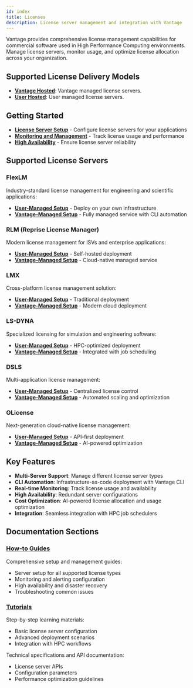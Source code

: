 ```yaml
---
id: index
title: Licenses
description: License server management and integration with Vantage
---
```


Vantage provides comprehensive license management capabilities for commercial software used in High Performance Computing environments. Manage license servers, monitor usage, and optimize license allocation across your organization.

## Supported License Delivery Models

- **[Vantage Hosted](/platform/licenses/vantage-hosted)**: Vantage managed license servers.
- **[User Hosted](/platform/licenses/user-hosted)**: User managed license servers.

## Getting Started

- **[License Server Setup](/platform/licenses/how-to-guides/)** - Configure license servers for your applications
- **[Monitoring and Management](/platform/licenses/how-to-guides/flexlm/monitoring)** - Track license usage and performance
- **[High Availability](/platform/licenses/how-to-guides/flexlm/high-availability)** - Ensure license server reliability

## Supported License Servers

### FlexLM

Industry-standard license management for engineering and scientific applications:

- **[User-Managed Setup](/platform/licenses/how-to-guides/flexlm/server-setup)** - Deploy on your own infrastructure
- **[Vantage-Managed Setup](/platform/licenses/how-to-guides/flexlm/vantage-managed-server-setup)** - Fully managed service with CLI automation

### RLM (Reprise License Manager)

Modern license management for ISVs and enterprise applications:

- **[User-Managed Setup](/platform/licenses/how-to-guides/rlm/server-setup)** - Self-hosted deployment
- **[Vantage-Managed Setup](/platform/licenses/how-to-guides/rlm/vantage-managed-server-setup)** - Cloud-native managed service

### LMX

Cross-platform license management solution:

- **[User-Managed Setup](/platform/licenses/how-to-guides/lmx/server-setup)** - Traditional deployment
- **[Vantage-Managed Setup](/platform/licenses/how-to-guides/lmx/vantage-managed-server-setup)** - Modern cloud deployment

### LS-DYNA

Specialized licensing for simulation and engineering software:

- **[User-Managed Setup](/platform/licenses/how-to-guides/ls-dyna/user-managed-server-setup)** - HPC-optimized deployment
- **[Vantage-Managed Setup](/platform/licenses/how-to-guides/ls-dyna/vantage-managed-server-setup)** - Integrated with job scheduling

### DSLS

Multi-application license management:

- **[User-Managed Setup](/platform/licenses/how-to-guides/dsls/server-setup)** - Centralized license control
- **[Vantage-Managed Setup](/platform/licenses/how-to-guides/dsls/vantage-managed-server-setup)** - Automated scaling and optimization

### OLicense

Next-generation cloud-native license management:

- **[User-Managed Setup](/platform/licenses/how-to-guides/olicense/server-setup)** - API-first deployment
- **[Vantage-Managed Setup](/platform/licenses/how-to-guides/olicense/vantage-managed-server-setup)** - AI-powered optimization

## Key Features

- **Multi-Server Support**: Manage different license server types
- **CLI Automation**: Infrastructure-as-code deployment with Vantage CLI
- **Real-time Monitoring**: Track license usage and availability
- **High Availability**: Redundant server configurations
- **Cost Optimization**: AI-powered license allocation and usage optimization
- **Integration**: Seamless integration with HPC job schedulers

## Documentation Sections

### [How-to Guides](/platform/licenses/how-to-guides/)

Comprehensive setup and management guides:

- Server setup for all supported license types
- Monitoring and alerting configuration
- High availability and disaster recovery
- Troubleshooting common issues

### [Tutorials](/platform/licenses/tutorials/)

Step-by-step learning materials:

- Basic license server configuration
- Advanced deployment scenarios
- Integration with HPC workflows


Technical specifications and API documentation:

- License server APIs
- Configuration parameters
- Performance optimization guidelines
